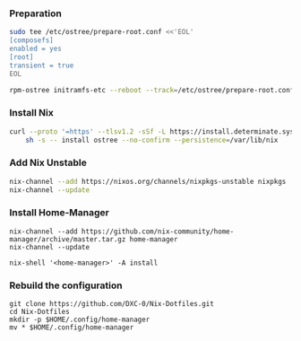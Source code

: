 ### Preparation

```bash
sudo tee /etc/ostree/prepare-root.conf <<'EOL'
[composefs]
enabled = yes
[root]
transient = true
EOL

rpm-ostree initramfs-etc --reboot --track=/etc/ostree/prepare-root.conf
```

### Install Nix

```bash
curl --proto '=https' --tlsv1.2 -sSf -L https://install.determinate.systems/nix | \
    sh -s -- install ostree --no-confirm --persistence=/var/lib/nix
```

### Add Nix Unstable

```bash
nix-channel --add https://nixos.org/channels/nixpkgs-unstable nixpkgs
nix-channel --update
```

### Install Home-Manager

```
nix-channel --add https://github.com/nix-community/home-manager/archive/master.tar.gz home-manager
nix-channel --update
```

```
nix-shell '<home-manager>' -A install
```

### Rebuild the configuration

```
git clone https://github.com/DXC-0/Nix-Dotfiles.git
cd Nix-Dotfiles
mkdir -p $HOME/.config/home-manager
mv * $HOME/.config/home-manager
```
